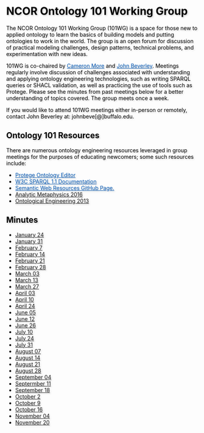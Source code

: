 <meta charset="UTF-8">
<meta name="viewport" content="width=device-width, initial-scale=1.0">
<title>NCOR Document Acts Working Group</title>
<style>
body {
  position: relative;
  height: 100vh; 
  margin: 0;
  background: transparent;
  color: #000; /* Black text */
}
body::before {
  content: "";
  position: absolute;
  top: 0;
  left: 0;
  right: 0;
  bottom: 0;
  background-image: url('https://raw.githubusercontent.com/johnbeve/NCOR-Test/main/docs/assets/101-WG.png');
  background-repeat: no-repeat;
  background-attachment: fixed;
  background-size: cover;
  opacity: 0.05; /* Lighten the background */
  z-index: -1;
}
h1, h2, p, a, li {
  text-shadow: 2px 2px 4px rgba(0, 0, 0, 0.2); /* Text shadow for better readability */
}
.custom-color {
  color: #0056b3; 
  transition: color 0.3s; /* Smooth transition for color change */
}
/* Change color when hovering */
.custom-color:hover {
  color: #003580; /* Darker shade of the original color */
}
</style>
</head>
<body>
<h1>NCOR Ontology 101 Working Group</h1>

<p>The NCOR Ontology 101 Working Group (101WG) is a space for those new to applied ontology to learn the basics of building models and putting ontologies to work in the world. The group is an open forum for discussion of practical modeling challenges, design patterns, technical problems, and experimentation with new ideas.</p>

<p>101WG is co-chaired by <a href="https://www.linkedin.com/in/cameron-more/" class="custom-color">Cameron More</a> and <a href="https://johnbeverley.com/" class="custom-color">John Beverley</a>. Meetings regularly involve discussion of challenges associated with understanding and applying ontology engineering technologies, such as writing SPARQL queries or SHACL validation, as well as practicing the use of tools such as Protege. Please see the minutes from past meetings below for a better understanding of topics covered. The group meets once a week.</p>

<p>If you would like to attend 101WG meetings either in-person or remotely, contact John Beverley at: johnbeve[@]buffalo.edu.</p>

<h2>Ontology 101 Resources</h2>

<p>There are numerous ontology engineering resources leveraged in group meetings for the purposes of educating newcomers; some such resources include:</p>
<ul>
  <li><a href="https://protege.stanford.edu/" class="custom-color">Protege Ontology Editor</a></li>
  <li><a href="https://www.w3.org/TR/sparql11-query/" class="custom-color">W3C SPARQL 1.1 Documentation</a></li>
  <li><a href="https://github.com/semantalytics/awesome-semantic-web" class="custom-color">Semantic Web Resources GitHub Page.</a></li>
  <li><a href="http://ncorwiki.buffalo.edu/index.php/Analytic_Metaphysics_(2016)">Analytic Metaphysics 2016</a></li>
  <li><a href="http://ncorwiki.buffalo.edu/index.php/Ontological_Engineering_2013">Ontological Engineering 2013</a></li>
</ul>

<h2>Minutes</h2>

<ul>
  <li><a href="https://drive.google.com/file/d/1fd6mxeiYT3M1oWok7X-wfNCfe22TMn28/view?usp=drive_link"> January 24</a></li>
  <li><a href="https://drive.google.com/file/d/13uwLVSLVtqTdP-e7I0ZDO1B1VUKfKAAx/view?usp=sharing"> January 31</a></li>
  <li><a href="https://drive.google.com/file/d/148BXGE-R9Q3jPJx3AyuQHJZKBLfeVcyV/view?usp=sharing"> February 7</a></li>
  <li><a href="https://drive.google.com/file/d/1itBq7msSlfZ2VnlZP6bF1JjTChZb_t3M/view?usp=sharing"> February 14</a></li>
  <li><a href="https://drive.google.com/file/d/1y8s9qNvmNkJQbC6w-wRVcKCi_uTiPgux/view?usp=sharing"> February 21</a></li>
  <li><a href="https://drive.google.com/file/d/1ljyy47m81U7PdoC0jkKRIGet2f1Be7Bq/view?usp=sharing"> February 28</a></li>
  <li><a href="https://drive.google.com/file/d/1FUXkzcDtFPYNCzvgi1iuZQZ3zmrQf_6S/view?usp=sharing"> March 03</a></li>
  <li><a href="https://drive.google.com/file/d/1Tt9qoG0m4sEv9FX2XGpY1r9PGRhxPUmY/view?usp=sharing"> March 13</a></li>
  <li><a href="https://drive.google.com/file/d/13RLPGuVKaTh8-Jg1TUB_HA7PiucaM9kM/view?usp=sharing"> March 27</a></li>
  <li><a href="https://drive.google.com/file/d/12AOh3no2_5YFxdGGbWrzEUeYmbeijLYA/view?usp=sharing"> April 03</a></li>
  <li><a href="https://drive.google.com/file/d/1HzuiQTVlc0v97eUSVZgatGTu4tM4s13h/view?usp=sharing"> April 10</a></li>
  <li><a href="https://drive.google.com/file/d/1wAbGV6WhL5ABi7KtZ4EtaW191RqWfwSO/view?usp=sharing"> April 24</a></li>
  <li><a href="https://drive.google.com/file/d/1mXXe2s8qU2JedfhUh1u-rOiYNUlmtSca/view?usp=sharing"> June 05</a></li>
  <li><a href="https://drive.google.com/file/d/1oEMpi86ZbVR2PgWj9SoFKbpyA9l5BCP7/view?usp=sharing"> June 12</a></li>
  <li><a href="https://drive.google.com/file/d/1PhcqzUPjfDDrGmfd9Ge7tIeg-cZl5_SO/view?usp=sharing"> June 26</a></li>
  <li><a href="https://drive.google.com/file/d/1lEJlfHS6H-2mCgrhhGZLU47Awl5rYSjL/view?usp=sharing"> July 10</a></li>
  <li><a href="https://drive.google.com/file/d/18YFuPJjq2HBZ_MSjT30wousyllSsMHMr/view?usp=sharing"> July 24</a></li>
  <li><a href="https://drive.google.com/file/d/1AJE2ZDhe_dyiFfdHHypWiilBhcvgbRFI/view?usp=sharing"> July 31</a></li>
  <li><a href="https://drive.google.com/file/d/1f50dFAfAnBnGaaN8JQbxuRPj3r2oMaCi/view?usp=sharing"> August 07</a></li>
  <li><a href="https://drive.google.com/file/d/1L0OgLOhaP3KHV1kEWItQSD0lEJOszZC1/view?usp=sharing"> August 14</a></li>
  <li><a href="https://drive.google.com/file/d/1nduwg0DBo_-hdxIQqzshDJ2kmBQa1qAa/view?usp=sharing"> August 21</a></li>
  <li><a href="https://drive.google.com/file/d/1ny-efhFDG54XOt6D8nZ--iY1gu3FiPnz/view?usp=sharing"> August 28</a></li>
  <li><a href="https://drive.google.com/file/d/1cwCXE0QoBSnRsnerjDIwVmG4sUhRYohJ/view?usp=sharing"> September 04</a></li>
  <li><a href="https://drive.google.com/file/d/1zbiutUj43EKNA3IMpMJQUGwSHnKUUuO2/view?usp=sharing"> Septermber 11</a></li>
  <li><a href="https://drive.google.com/file/d/1MpySGd3EJzNffct8rj540jb1UaSyFC1O/view?usp=sharing"> September 18</a></li>
  <li><a href="https://drive.google.com/file/d/1MVVRISebj6IA6ykvLiaf9YCuCEfozyd-/view?usp=share_link"> October 2</a></li>
  <li><a href="https://drive.google.com/file/d/1DFR2IAoR1QOlARLz3OMIC5JbXzyInsgc/view?usp=sharing"> October 9</a></li>
  <li><a href="https://drive.google.com/file/d/1klhLlSMRSrba8PmSAhMqm2gJAlg26f71/view?usp=sharing"> October 16</a></li>
  <li><a href="https://drive.google.com/file/d/1ebVxQrRUiPHEd_Cpn_Hr6yF-Su4l_RTi/view?usp=sharing"> November 04</a></li>
  <li><a href="https://drive.google.com/file/d/1E-gvRYBc_y-w1GYZEtkOAMvSdkmX5Dzj/view?usp=sharing"> November 20</a></li>
</ul>

